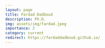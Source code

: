 ```yaml
---
layout: page
title: Fardad Dadboud
description: Ph.D.
img: assets/img/fardad.jpeg
importance: 2
category: current
redirect: https://fardaddadboud.github.io/
---
```

